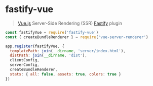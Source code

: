 # fastify-vue
> [Vue.js](https://vuejs.org/) Server-Side Rendering (SSR)
  [Fastify](https://www.fastify.io/) plugin

```js
const fastifyVue = require('fastify-vue')
const { createBundleRenderer } = require('vue-server-renderer')

app.register(fastifyVue, {
  templatePath: join(__dirname, 'server/index.html'),
  distPath: join(__dirname, 'dist'),
  clientConfig,
  serverConfig,
  createBundleRenderer,
  stats: { all: false, assets: true, colors: true }
})
```
